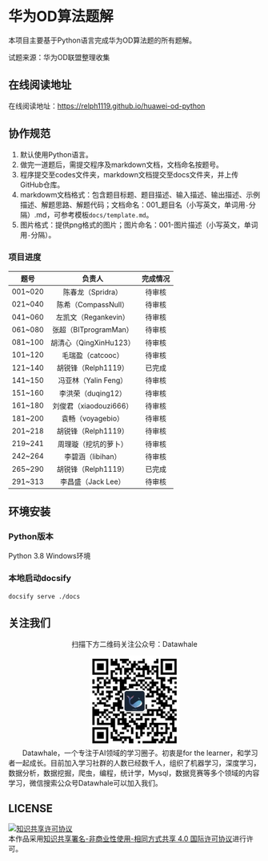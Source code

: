 # 华为OD算法题解

本项目主要基于Python语言完成华为OD算法题的所有题解。

试题来源：华为OD联盟整理收集

## 在线阅读地址
在线阅读地址：https://relph1119.github.io/huawei-od-python

## 协作规范
1. 默认使用Python语言。
2. 做完一道题后，需提交程序及markdown文档，文档命名按题号。
3. 程序提交至codes文件夹，markdown文档提交至docs文件夹，并上传GitHub仓库。
4. markdowm文档格式：包含题目标题、题目描述、输入描述、输出描述、示例描述、解题思路、解题代码；文档命名：001_题目名（小写英文，单词用`-`分隔）.md，可参考模板`docs/template.md`。
5. 图片格式：提供png格式的图片；图片命名：001-图片描述（小写英文，单词用`-`分隔）。

### 项目进度

|  题号   |         负责人         | 完成情况 |
| :-----: | :--------------------: | :------: |
| 001~020 |   陈春龙（Spridra）    |  待审核  |
| 021~040 |  陈希（CompassNull）   |  待审核  |
| 041~060 |    左凯文（Regankevin） |  待审核  |
| 061~080 | 张超（BITprogramMan）  |  待审核  |
| 081~100 | 胡清心（QingXinHu123） |  待审核  |
| 101~120 |   毛瑞盈（catcooc）    |  待审核  |
| 121~140 |  胡锐锋（Relph1119）   |  已完成  |
| 141~150 |  冯亚林（Yalin Feng）  |  待审核  |
| 151~160 |   李洪荣（duqing12）   |  待审核  |
| 161~180 | 刘俊君（xiaodouzi666） |  待审核  |
| 181~200 |   袁畅（voyagebio）    |  待审核  |
| 201~218 |  胡锐锋（Relph1119）   |  待审核  |
| 219~241 |  周理璇（挖坑的萝卜）  |  待审核  |
| 242~264 |   李碧涵（libihan）    |  待审核  |
| 265~290 |  胡锐锋（Relph1119）   |  已完成  |
| 291~313 |   李昌盛（Jack Lee）   |  待审核  |


## 环境安装
### Python版本
Python 3.8 Windows环境

### 本地启动docsify
```shell
docsify serve ./docs
```

## 关注我们
<div align=center>
<p>扫描下方二维码关注公众号：Datawhale</p>
<img src="images/qrcode.jpeg" width = "180" height = "180">
</div>
&emsp;&emsp;Datawhale，一个专注于AI领域的学习圈子。初衷是for the learner，和学习者一起成长。目前加入学习社群的人数已经数千人，组织了机器学习，深度学习，数据分析，数据挖掘，爬虫，编程，统计学，Mysql，数据竞赛等多个领域的内容学习，微信搜索公众号Datawhale可以加入我们。

## LICENSE
<a rel="license" href="http://creativecommons.org/licenses/by-nc-sa/4.0/"><img alt="知识共享许可协议" style="border-width:0" src="https://img.shields.io/badge/license-CC%20BY--NC--SA%204.0-lightgrey" /></a><br />本作品采用<a rel="license" href="http://creativecommons.org/licenses/by-nc-sa/4.0/">知识共享署名-非商业性使用-相同方式共享 4.0 国际许可协议</a>进行许可。